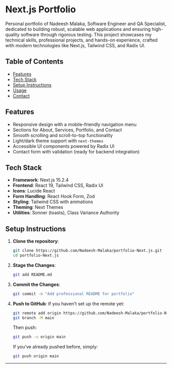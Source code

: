 # Next.js Portfolio

Personal portfolio of Nadeesh Malaka, Software Engineer and QA Specialist, dedicated to building robust, scalable web applications and ensuring high-quality software through rigorous testing. This project showcases my technical skills, professional projects, and hands-on experience, crafted with modern technologies like Next.js, Tailwind CSS, and Radix UI.

## Table of Contents
- [Features](#features)
- [Tech Stack](#tech-stack)
- [Setup Instructions](#setup-instructions)
- [Usage](#usage)
- [Contact](#contact)

## Features
- Responsive design with a mobile-friendly navigation menu
- Sections for About, Services, Portfolio, and Contact
- Smooth scrolling and scroll-to-top functionality
- Light/dark theme support with `next-themes`
- Accessible UI components powered by Radix UI
- Contact form with validation (ready for backend integration)

## Tech Stack
- **Framework**: Next.js 15.2.4
- **Frontend**: React 19, Tailwind CSS, Radix UI
- **Icons**: Lucide React
- **Form Handling**: React Hook Form, Zod
- **Styling**: Tailwind CSS with animations
- **Theming**: Next Themes
- **Utilities**: Sonner (toasts), Class Variance Authority

## Setup Instructions
1. **Clone the repository**:
   ```bash
   git clone https://github.com/Nadeesh-Malaka/portfolio-Next.js.git
   cd portfolio-Next.js
   
2. **Stage the Changes**:
   ```bash
   git add README.md
   ```

3. **Commit the Changes**:
   ```bash
   git commit -m "Add professional README for portfolio"
   ```

4. **Push to GitHub**:
   If you haven’t set up the remote yet:
   ```bash
   git remote add origin https://github.com/Nadeesh-Malaka/portfolio-Next.js.git
   git branch -M main
   ```
   Then push:
   ```bash
   git push -u origin main
   ```
   If you’ve already pushed before, simply:
   ```bash
   git push origin main
   ```
---
